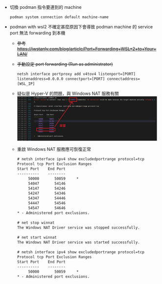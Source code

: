 * 切換 podman 指令要連到的 machine
  ```
  podman system connection default machine-name
  ```
* podman with wsl2 不確定甚麼原因下會導致 podman machine 的 service port 無法 forwarding 到本機
  * ~~參考 https://jwstanly.com/blog/article/Port+Forwarding+WSL+2+to+Your+LAN/~~
  * ~~手動設定 port forwarding (Run as administrator)~~
    ```
    netsh interface portproxy add v4tov4 listenport=[PORT] listenaddress=0.0.0.0 connectport=[PORT] connectaddress=[WSL_IP]
    ```
  * 疑似是 Hyper-V 的問題，與 Windows NAT 服務有關
    ![image info](./podman_for_windows_001.png)
  
  * 重啟 Windows NAT 服務應可恢復正常
    ```
    # netsh interface ipv4 show excludedportrange protocol=tcp
    Protocol tcp Port Exclusion Ranges
    Start Port    End Port
    ----------    --------
         50000       50059     *
         54047       54146
         54147       54246
         54247       54346
         54347       54446
         54447       54546
         54547       54646
    * - Administered port exclusions.
    
    # net stop winnat
    The Windows NAT Driver service was stopped successfully.
    
    # net start winnat 
    The Windows NAT Driver service was started successfully.
    
    # netsh interface ipv4 show excludedportrange protocol=tcp
    Protocol tcp Port Exclusion Ranges
    Start Port    End Port
    ----------    --------
         50000       50059     *
    * - Administered port exclusions.
    ```    

